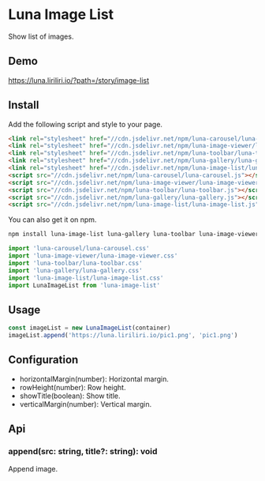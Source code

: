 # Luna Image List

Show list of images.

## Demo

https://luna.liriliri.io/?path=/story/image-list

## Install

Add the following script and style to your page.

```html
<link rel="stylesheet" href="//cdn.jsdelivr.net/npm/luna-carousel/luna-carousel.css" />
<link rel="stylesheet" href="//cdn.jsdelivr.net/npm/luna-image-viewer/luna-image-viewer.css" />
<link rel="stylesheet" href="//cdn.jsdelivr.net/npm/luna-toolbar/luna-toolbar.css" />
<link rel="stylesheet" href="//cdn.jsdelivr.net/npm/luna-gallery/luna-gallery.css" />
<link rel="stylesheet" href="//cdn.jsdelivr.net/npm/luna-image-list/luna-image-list.css" />
<script src="//cdn.jsdelivr.net/npm/luna-carousel/luna-carousel.js"></script>
<script src="//cdn.jsdelivr.net/npm/luna-image-viewer/luna-image-viewer.js"></script>
<script src="//cdn.jsdelivr.net/npm/luna-toolbar/luna-toolbar.js"></script>
<script src="//cdn.jsdelivr.net/npm/luna-gallery/luna-gallery.js"></script>
<script src="//cdn.jsdelivr.net/npm/luna-image-list/luna-image-list.js"></script>
```

You can also get it on npm.

```bash
npm install luna-image-list luna-gallery luna-toolbar luna-image-viewer luna-carousel --save
```

```javascript
import 'luna-carousel/luna-carousel.css'
import 'luna-image-viewer/luna-image-viewer.css'
import 'luna-toolbar/luna-toolbar.css'
import 'luna-gallery/luna-gallery.css'
import 'luna-image-list/luna-image-list.css'
import LunaImageList from 'luna-image-list'
```

## Usage

```javascript
const imageList = new LunaImageList(container)
imageList.append('https://luna.liriliri.io/pic1.png', 'pic1.png')
```

## Configuration

* horizontalMargin(number): Horizontal margin.
* rowHeight(number): Row height.
* showTitle(boolean): Show title.
* verticalMargin(number): Vertical margin.

## Api

### append(src: string, title?: string): void

Append image.
